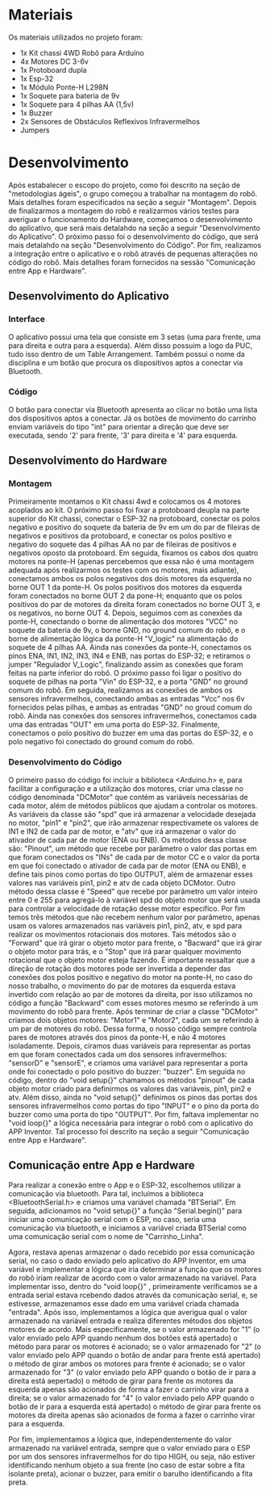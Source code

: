
# Materiais

Os materiais utilizados no projeto foram:
- 1x Kit chassi 4WD Robô para Arduíno
- 4x Motores DC 3-6v 
- 1x Protoboard dupla
- 1x Esp-32
- 1x Módulo Ponte-H L298N
- 1x Soquete para bateria de 9v
- 1x Soquete para 4 pilhas AA (1,5v)
- 1x Buzzer
- 2x Sensores de Obstáculos Reflexivos Infravermelhos
- Jumpers

# Desenvolvimento

Após estabalecer o escopo do projeto, como foi descrito na seção de "metodologias ágeis", o grupo começou a trabalhar na montagem do robô. Mais detalhes foram especificados na seção a seguir "Montagem". Depois de finalizarmos a montagem do robô e realizarmos vários testes para averiguar o funcionamento do Hardware, começamos o desenvolvimento do aplicativo, que será mais detalahdo na seção a seguir "Desenvolvimento do Aplicativo". O próximo passo foi o desenvolvimento do código, que será mais detalahdo na seção "Desenvolvimento do Código". Por fim, realizamos a integração entre o aplicativo e o robô através de pequenas alterações no código do robô. Mais detalhes foram fornecidos na sessão "Comunicação entre App e Hardware". 

## Desenvolvimento do Aplicativo

### Interface

O aplicativo possui uma tela que consiste em 3 setas (uma para frente, uma para direita e outra para a esquerda). Além disso possuim a logo da PUC, tudo isso dentro de um Table Arrangement. Também possui o nome da disciplina e um botão que procura os dispositivos aptos a conectar via Bluetooth.

### Código

O botão para conectar via Bluetooth apresenta ao clicar no botão uma lista dos dispositivos aptos a conectar. Já os botões de movimento do carrinho enviam variáveis do tipo "int" para orientar a direção que deve ser executada, sendo '2' para frente, '3' para direita e '4' para esquerda.

## Desenvolvimento do Hardware

### Montagem

Primeiramente montamos o Kit chassi 4wd e colocamos os 4 motores acoplados ao kit. O próximo passo foi fixar a protoboard deupla na parte superior do Kit chassi, conectar o ESP-32 na protoboard, conectar os polos negativo e positivo do soquete da bateria de 9v em um do par de fileiras de negativos e positivos da protoboard, e conectar os polos positivo e negativo do soquete das 4 pilhas AA no par de fileiras de positivos e negativos oposto da protoboard. Em seguida, fixamos os cabos dos quatro motores na ponte-H (apenas percebemos que essa não é uma montagem adequada após realizarmos os testes com os motores, mais adiante), conectamos ambos os polos negativos dos dois motores da esquerda no borne OUT 1 da ponte-H. Os polos positivos dos motores da esquerda foram conectados no borne OUT 2 da pone-H; enquanto que os polos positivos do par de motores da direita foram conectados no borne OUT 3, e os negativos, no borne OUT 4. Depois, seguimos com as conexões da ponte-H, conectando o borne de alimentação dos motores "VCC" no soquete da bateria de 9v, o borne GND, no ground comum do robô, e o borne de alimentação lógica da ponte-H "V_logic" na alimentação do soquete de 4 pilhas AA. Ainda nas conexões da ponte-H, conectamos os pinos ENA, IN1, IN2, IN3, IN4 e ENB, nas portas do ESP-32; e retiramos o jumper "Regulador V_Logic", finalizando assim as conexões que foram feitas na parte inferior do robô. O próximo passo foi ligar o positivo do soquete de pilhas na porta "Vin" do ESP-32, e a porta "GND" no ground comum do robô. Em seguida, realizamos as conexões de ambos os sensores infravermelhos, conectando ambas as entradas "Vcc" nos 6v fornecidos pelas pilhas, e ambas as entradas "GND" no groud comum do robô. Ainda nas conexões dos sensores infravermelhos, conectamos cada uma das entradas "OUT" em uma porta do ESP-32. Finalmente, conectamos o polo positivo do buzzer em uma das portas do ESP-32, e o polo negativo foi conectado do ground comum do robô.  

### Desenvolvimento do Código

O primeiro passo do código foi incluir a biblioteca <Arduino.h> e, para facilitar a configuração e a utilização dos motores, criar uma classe no código denominada "DCMotor" que contém as variáveis necessárias de cada motor, além de métodos públicos que ajudam a controlar os motores. As variáveis da classe são "spd" que irá armazenar a velocidade desejada no motor, "pin1" e "pin2", que irão armazenar respectivamete os valores de IN1 e IN2 de cada par de motor, e "atv" que irá armazenar o valor do ativador de cada par de motor (ENA ou ENB). Os métodos dessa classe são: "Pinout", um método que recebe por parâmetro o valor das portas em que foram conectados os "INs" de cada par de motor CC e o valor da porta em que foi conectado o ativador de cada par de motor (ENA ou ENB), e define tais pinos como portas do tipo OUTPUT, além de armazenar esses valores nas variáveis pin1, pin2 e atv de cada objeto DCMotor. Outro método dessa classe é "Speed" que recebe por parâmetro um valor inteiro entre 0 e 255 para agregá-lo à variável spd do objeto motor que será usada para controlar a velocidade de rotação desse motor específico. Por fim temos três métodos que não recebem nenhum valor por parâmetro, apenas usam os valores armazenados nas variáveis pin1, pin2, atv, e spd para realizar os movimentos rotacionais dos motores. Tais métodos são o "Forward" que irá girar o objeto motor para frente, o "Bacward" que irá girar o objeto motor para trás, e o "Stop" que irá parar qualquer movimento rotacional que o objeto motor esteja fazendo. É importante ressaltar que a direção de rotação dos motores pode ser invertida a depender das conexões dos polos positivo e negativo do motor na ponte-H, no caso do nosso trabalho, o movimento do par de motores da esquerda estava invertido com relação ao par de motores da direita, por isso utilizamos no código a função "Backward" com esses motores mesmo se referindo à um movimento do robô para frente. Após terminar de criar a classe "DCMotor" criamos dois objetos motores: "Motor1" e "Motor2", cada um se referindo à um par de motores do robô. Dessa forma, o nosso código sempre controla pares de motores através dos pinos da ponte-H, e não 4 motores isoladamente. Depois, ciramos duas variáveis para representar as portas em que foram conectados cada um dos sensores infravermelhos: "sensorD" e "sensorE", e criamos uma variável para representar a porta onde foi conectado o polo positivo do buzzer: "buzzer". Em seguida no código, dentro do "void setup{}" chamamos os métodos "pinout" de cada objeto motor criado para definirmos os valores das variáveis, pin1, pin2 e atv. Além disso, ainda no "void setup{}" definimos os pinos das portas dos sensores infravermelhos como portas do tipo "INPUT" e o pino da porta do buzzer como uma porta do tipo "OUTPUT". Por fim, faltava implementar no "void loop{}" a lógica necessária para integrar o robô com o aplicativo do APP Inventor. Tal processo foi descrito na seção a seguir "Comunicação entre App e Hardware".  

## Comunicação entre App e Hardware

Para realizar a conexão entre o App e o ESP-32, escolhemos utilizar a comunicação via bluetooth. Para tal, incluímos a biblioteca <BluetoothSerial.h> e criamos uma variável chamada "BTSerial". Em seguida, adicionamos no "void setup{}" a função "Serial.begin()" para iniciar uma comunicação serial com o ESP, no caso, seria uma comunicação via bluetooth, e iniciamos a variável criada BTSerial como uma comunicação serial com o nome de "Carrinho_Linha".

Agora, restava apenas armazenar o dado recebido por essa comunicação serial, no caso o dado enviado pelo aplicativo do APP Inventor, em uma variável e implementar a lógica que iria determinar a função que os motores do robô iriam realizar de acordo com o valor armazenado na variável. Para implementar isso, dentro do "void loop{}" , primeiramente verificamos se a entrada serial estava rcebendo dados através da comunicação serial, e, se estivesse, armazenamos esse dado em uma variável criada chamada "entrada". Após isso, implementamos a lógica que averigua qual o valor armazenado na variável entrada e realiza diferentes métodos dos objetos motores de acordo. Mais especificamente, se o valor armazenado for "1" (o valor enviado pelo APP quando nenhum dos botões está apertado) o método para parar os motores é acionado; se o valor armazenado for "2" (o valor enviado pelo APP quando o botão de andar para frente está apertado) o método de girar ambos os motores para frente é acionado; se o valor armazenado for "3" (o valor enviado pelo APP quando o botão de ir para a direita está aepertado) o método de girar para frente os motores da esquerda apenas são acionados de forma a fazer o carrinho virar para a direita; se o valor armazenado for "4" (o valor enviado pelo APP quando o botão de ir para a esquerda está apertado) o método de girar para frente os motores da direita apenas são acionados de forma a fazer o carrinho virar para a esquerda.

Por fim, implementamos a lógica que, independentemente do valor armazenado na variável entrada, sempre que o valor enviado para o ESP por um dos sensores infravermelhos for do tipo HIGH, ou seja, não estiver identificando nenhum objeto a sua frente (no caso de estar sobre a fita isolante preta), acionar o buzzer, para emitir o barulho identificando a fita preta.  
